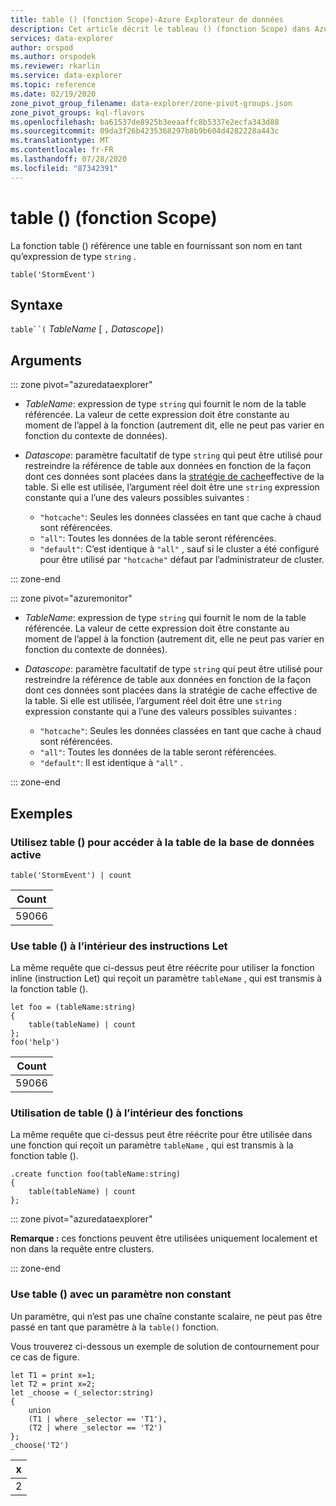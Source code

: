 ```yaml
---
title: table () (fonction Scope)-Azure Explorateur de données
description: Cet article décrit le tableau () (fonction Scope) dans Azure Explorateur de données.
services: data-explorer
author: orspod
ms.author: orspodek
ms.reviewer: rkarlin
ms.service: data-explorer
ms.topic: reference
ms.date: 02/19/2020
zone_pivot_group_filename: data-explorer/zone-pivot-groups.json
zone_pivot_groups: kql-flavors
ms.openlocfilehash: ba61537de8925b3eeaaffc8b5337e2ecfa343d88
ms.sourcegitcommit: 09da3f26b4235368297b8b9b604d4282228a443c
ms.translationtype: MT
ms.contentlocale: fr-FR
ms.lasthandoff: 07/28/2020
ms.locfileid: "87342391"
---
```

# <a name="table-scope-function"></a>table () (fonction Scope)

La fonction table () référence une table en fournissant son nom en tant qu’expression de type `string` .

```kusto
table('StormEvent')
```

## <a name="syntax"></a>Syntaxe

`table``(` *TableName* [ `,` *Datascope*]`)`

## <a name="arguments"></a>Arguments

::: zone pivot="azuredataexplorer"

* *TableName*: expression de type `string` qui fournit le nom de la table référencée. La valeur de cette expression doit être constante au moment de l’appel à la fonction (autrement dit, elle ne peut pas varier en fonction du contexte de données).

* *Datascope*: paramètre facultatif de type `string` qui peut être utilisé pour restreindre la référence de table aux données en fonction de la façon dont ces données sont placées dans la [stratégie de cache](../management/cachepolicy.md)effective de la table. Si elle est utilisée, l’argument réel doit être une `string` expression constante qui a l’une des valeurs possibles suivantes :

    - `"hotcache"`: Seules les données classées en tant que cache à chaud sont référencées.
    - `"all"`: Toutes les données de la table seront référencées.
    - `"default"`: C’est identique à `"all"` , sauf si le cluster a été configuré pour être utilisé par `"hotcache"` défaut par l’administrateur de cluster.

::: zone-end

::: zone pivot="azuremonitor"

* *TableName*: expression de type `string` qui fournit le nom de la table référencée. La valeur de cette expression doit être constante au moment de l’appel à la fonction (autrement dit, elle ne peut pas varier en fonction du contexte de données).

* *Datascope*: paramètre facultatif de type `string` qui peut être utilisé pour restreindre la référence de table aux données en fonction de la façon dont ces données sont placées dans la stratégie de cache effective de la table. Si elle est utilisée, l’argument réel doit être une `string` expression constante qui a l’une des valeurs possibles suivantes :

    - `"hotcache"`: Seules les données classées en tant que cache à chaud sont référencées.
    - `"all"`: Toutes les données de la table seront référencées.
    - `"default"`: Il est identique à `"all"` .

::: zone-end

## <a name="examples"></a>Exemples

### <a name="use-table-to-access-table-of-the-current-database"></a>Utilisez table () pour accéder à la table de la base de données active

<!-- csl: https://help.kusto.windows.net/Samples -->
```kusto
table('StormEvent') | count
```

|Count|
|---|
|59066|

### <a name="use-table-inside-let-statements"></a>Use table () à l’intérieur des instructions Let

La même requête que ci-dessus peut être réécrite pour utiliser la fonction inline (instruction Let) qui reçoit un paramètre `tableName` , qui est transmis à la fonction table ().

<!-- csl: https://help.kusto.windows.net/Samples -->
```kusto
let foo = (tableName:string)
{
    table(tableName) | count
};
foo('help')
```

|Count|
|---|
|59066|

### <a name="use-table-inside-functions"></a>Utilisation de table () à l’intérieur des fonctions

La même requête que ci-dessus peut être réécrite pour être utilisée dans une fonction qui reçoit un paramètre `tableName` , qui est transmis à la fonction table ().

```kusto
.create function foo(tableName:string)
{
    table(tableName) | count
};
```

::: zone pivot="azuredataexplorer"

**Remarque :** ces fonctions peuvent être utilisées uniquement localement et non dans la requête entre clusters.

::: zone-end

### <a name="use-table-with-non-constant-parameter"></a>Use table () avec un paramètre non constant

Un paramètre, qui n’est pas une chaîne constante scalaire, ne peut pas être passé en tant que paramètre à la `table()` fonction.

Vous trouverez ci-dessous un exemple de solution de contournement pour ce cas de figure.

```kusto
let T1 = print x=1;
let T2 = print x=2;
let _choose = (_selector:string)
{
    union
    (T1 | where _selector == 'T1'),
    (T2 | where _selector == 'T2')
};
_choose('T2')

```

|x|
|---|
|2|
